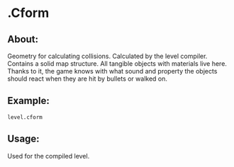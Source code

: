 # .Cform

## About:
Geometry for calculating collisions. Calculated by the level compiler. Contains a solid map structure. All tangible objects with materials live here. Thanks to it, the game knows with what sound and property the objects should react when they are hit by bullets or walked on.

## Example:
    level.cform

## Usage:
Used for the compiled level.